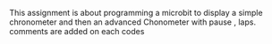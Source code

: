 This assignment is about programming a microbit to display a simple chronometer and then an advanced Chonometer with pause , laps.  comments are added on each codes
